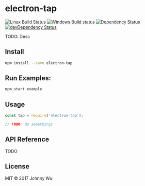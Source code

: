 # electron-tap

[![Linux Build Status](https://travis-ci.org/electron-utils/electron-tap.svg?branch=master)](https://travis-ci.org/electron-utils/electron-tap)
[![Windows Build status](https://ci.appveyor.com/api/projects/status/ym6vcqcpqmv3dd34?svg=true)](https://ci.appveyor.com/project/jwu/electron-tap)
[![Dependency Status](https://david-dm.org/electron-utils/electron-tap.svg)](https://david-dm.org/electron-utils/electron-tap)
[![devDependency Status](https://david-dm.org/electron-utils/electron-tap/dev-status.svg)](https://david-dm.org/electron-utils/electron-tap#info=devDependencies)

TODO: Desc

## Install

```bash
npm install --save electron-tap
```

## Run Examples:

```bash
npm start example
```

## Usage

```javascript
const tap = require('electron-tap');

// TODO: do somethings
```

## API Reference

TODO

## License

MIT © 2017 Johnny Wu
